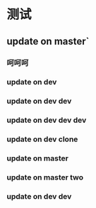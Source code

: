 # 测试



## update on master`
### 呵呵呵


### update on dev


### update on dev dev

### update on dev dev dev


### update on dev clone
### update on master


### update on master two
### update on dev dev
